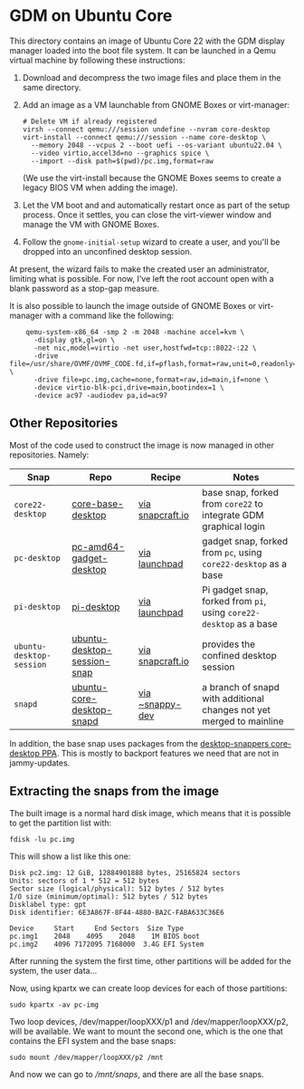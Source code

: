 # GDM on Ubuntu Core

This directory contains an image of Ubuntu Core 22 with the GDM
display manager loaded into the boot file system.  It can be launched
in a Qemu virtual machine by following these instructions:

1. Download and decompress the two image files and place them in the
   same directory.

2. Add an image as a VM launchable from GNOME Boxes or virt-manager:
    ```
    # Delete VM if already registered
    virsh --connect qemu:///session undefine --nvram core-desktop
    virt-install --connect qemu:///session --name core-desktop \
      --memory 2048 --vcpus 2 --boot uefi --os-variant ubuntu22.04 \
      --video virtio,accel3d=no --graphics spice \
      --import --disk path=$(pwd)/pc.img,format=raw
    ```
    (We use the virt-install because the GNOME Boxes seems to create a
    legacy BIOS VM when adding the image).

3. Let the VM boot and and automatically restart once as part of the
   setup process.  Once it settles, you can close the virt-viewer
   window and manage the VM with GNOME Boxes.

4. Follow the `gnome-initial-setup` wizard to create a user, and
   you'll be dropped into an unconfined desktop session.

At present, the wizard fails to make the created user an
administrator, limiting what is possible.  For now, I've left the root
account open with a blank password as a stop-gap measure.

It is also possible to launch the image outside of GNOME Boxes or
virt-manager with a command like the following:

```
    qemu-system-x86_64 -smp 2 -m 2048 -machine accel=kvm \
      -display gtk,gl=on \
      -net nic,model=virtio -net user,hostfwd=tcp::8022-:22 \
      -drive file=/usr/share/OVMF/OVMF_CODE.fd,if=pflash,format=raw,unit=0,readonly=on \
      -drive file=pc.img,cache=none,format=raw,id=main,if=none \
      -device virtio-blk-pci,drive=main,bootindex=1 \
      -device ac97 -audiodev pa,id=ac97
```

## Other Repositories

Most of the code used to construct the image is now managed in other
repositories. Namely:

| Snap | Repo | Recipe | Notes |
| ---- | ---- | ------ | ----- |
| `core22-desktop` | [core-base-desktop](https://github.com/canonical/core-base-desktop) | [via snapcraft.io](https://launchpad.net/~build.snapcraft.io/+snap/676555fa9c47346f6822f38f1cb28436) | base snap, forked from `core22` to integrate GDM graphical login |
| `pc-desktop` | [pc-amd64-gadget-desktop](https://github.com/canonical/pc-amd64-gadget-desktop) | [via launchpad](https://launchpad.net/~ubuntu-desktop/pc-gadget-desktop/+snap/pc-amd64-gadget-desktop-core22) | gadget snap, forked from `pc`, using `core22-desktop` as a base |
| `pi-desktop` | [pi-desktop](https://github.com/canonical/pi-desktop) | [via launchpad](https://launchpad.net/~desktop-snappers/+snap/pi-desktop) | Pi gadget snap, forked from `pi`, using `core22-desktop` as a base |
| `ubuntu-desktop-session` | [ubuntu-desktop-session-snap](https://github.com/canonical/ubuntu-desktop-session-snap) | [via snapcraft.io](https://launchpad.net/~build.snapcraft.io/+snap/5053979ddb01a83fd292502a5ed3a3b4) | provides the confined desktop session |
| `snapd` | [ubuntu-core-desktop-snapd](https://github.com/canonical/ubuntu-core-desktop-snapd) | [via ~snappy-dev](https://launchpad.net/~snappy-dev/+snap/ubuntu-core-desktop-snapd) | a branch of snapd with additional changes not yet merged to mainline |

In addition, the base snap uses packages from the [desktop-snappers
core-desktop
PPA](https://launchpad.net/~desktop-snappers/+archive/ubuntu/core-desktop). This
is mostly to backport features we need that are not in jammy-updates.

## Extracting the snaps from the image

The built image is a normal hard disk image, which means that it is possible to get
the partition list with:

    fdisk -lu pc.img

This will show a list like this one:

    Disk pc2.img: 12 GiB, 12884901888 bytes, 25165824 sectors
    Units: sectors of 1 * 512 = 512 bytes
    Sector size (logical/physical): 512 bytes / 512 bytes
    I/O size (minimum/optimal): 512 bytes / 512 bytes
    Disklabel type: gpt
    Disk identifier: 6E3A867F-8F44-4880-BA2C-FABA633C36E6

    Device     Start     End Sectors  Size Type
    pc.img1    2048    4095    2048    1M BIOS boot
    pc.img2    4096 7172095 7168000  3.4G EFI System

After running the system the first time, other partitions will be added
for the system, the user data...

Now, using kpartx we can create loop devices for each of those partitions:

    sudo kpartx -av pc-img

Two loop devices, /dev/mapper/loopXXX/p1 and /dev/mapper/loopXXX/p2, will
be available. We want to mount the second one, which is the one that contains
the EFI system and the base snaps:

    sudo mount /dev/mapper/loopXXX/p2 /mnt

And now we can go to */mnt/snaps*, and there are all the base snaps.
